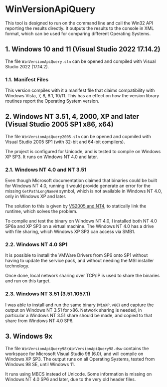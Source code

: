 # WinVersionApiQuery <!-- omit in toc -->

This tool is designed to run on the command line and call the Win32 API
reporting the results directly. It outputs the results to the console in XML
format, which can be used for comparing different Operating Systems.

## 1. Windows 10 and 11 (Visual Studio 2022 17.14.2)

The file `WinVersionApiQuery.sln` can be opened and compiled with Visual Studio
2022 (17.14.2).

### 1.1. Manifest Files

This version compiles with it a manifest file that claims compatibility with
Windows Vista, 7, 8, 8.1, 10/11. This has an effect on how the version library
routines report the Operating System version.

## 2. Windows NT 3.51, 4, 2000, XP and later (Visual Studio 2005 SP1 x86, x64)

The file `WinVersionApiQuery2005.sln` can be opened and copmiled with Visual
Studio 2005 SP1 (with 32-bit and 64-bit compilers).

The project is configured for Unicode, and is tested to compile on Windows XP
SP3. It runs on Windows NT 4.0 and later.

### 2.1. Windows NT 4.0 and NT 3.51

Even though Microsoft documentation claimed that binaries could be built for
Windows NT 4.0, running it would provide generate an error for the missing
`GetPathLongNameW` symbol, which is not available in Windows NT 4.0, only in
Windows XP and later.

The solution to this is given by [VS2005 and
NT4](https://web.archive.org/web/20140908080841/http://www.mombu.com/microsoft/windows-programmer-win32/t-vs2005-and-nt4-392831.html),
to statically link the runtime, which solves the problem.

To compile and test the binary on Windows NT 4.0, I installed both NT 4.0 SP6a
and XP SP3 on a virtual machine. The Windows NT 4.0 has a drive with file
sharing, which Windows XP SP3 can access via SMB1.

### 2.2. Windows NT 4.0 SP1

It is possible to install the VMWare Drivers from SP6 onto SP1 without having to
update the service pack, and without needing the MSI installer technology.

Once done, local network sharing over TCP/IP is used to share the binaries and
run on this target.

### 2.3. Windows NT 3.51 (3.51.1057.1)

I was able to install and run the same binary (`WinXP.v80`) and capture the
output on Windows NT 3.51 for x86. Network sharing is needed, in particular a
Windows NT 3.51 share should be made, and copied to that share from Windows NT
4.0 SP6.

## 3. Windows 9x

The file `WinVersionApiQuery98\WinVersionApiQuery98.dsw` contains the workspace
for Microsoft Visual Studio 98 (6.0), and will compile on Windows XP SP3. The
output runs on all Operating Systems, tested from Windows 98 SE, until Windows
11.

It runs using MBCS instead of Unicode. Some information is missing on Windows NT
4.0 SP6 and later, due to the very old header files.
